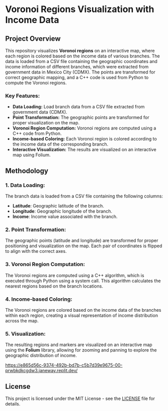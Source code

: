 # Voronoi Regions Visualization with Income Data

## Project Overview
This repository visualizes **Voronoi regions** on an interactive map, where each region is colored based on the income data of various branches. The data is loaded from a CSV file containing the geographic coordinates and income information of different branches, which were extracted from government data in Mexico City (CDMX). The points are transformed for correct geographic mapping, and a C++ code is used from Python to compute the Voronoi regions.

### Key Features:
- **Data Loading:** Load branch data from a CSV file extracted from government data (CDMX).
- **Point Transformation:** The geographic points are transformed for proper visualization on the map.
- **Voronoi Region Computation:** Voronoi regions are computed using a C++ code from Python.
- **Income-based Coloring:** Each Voronoi region is colored according to the income data of the corresponding branch.
- **Interactive Visualization:** The results are visualized on an interactive map using Folium.

## Methodology
### 1. Data Loading:
The branch data is loaded from a CSV file containing the following columns:
- **Latitude**: Geographic latitude of the branch.
- **Longitude**: Geographic longitude of the branch.
- **Income**: Income value associated with the branch.

### 2. Point Transformation:
The geographic points (latitude and longitude) are transformed for proper positioning and visualization on the map. Each pair of coordinates is flipped to align with the correct axes.

### 3. Voronoi Region Computation:
The Voronoi regions are computed using a C++ algorithm, which is executed through Python using a system call. This algorithm calculates the nearest regions based on the branch locations.

### 4. Income-based Coloring:
The Voronoi regions are colored based on the income data of the branches within each region, creating a visual representation of income distribution across the map.

### 5. Visualization:
The resulting regions and markers are visualized on an interactive map using the **Folium** library, allowing for zooming and panning to explore the geographic distribution of income.

https://e865d56c-9374-492b-bd7b-c5b7d39e9675-00-prwbkdkcgdw3.janeway.replit.dev/

## License
This project is licensed under the MIT License - see the [LICENSE](LICENSE) file for details.
